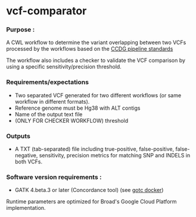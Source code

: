 # vcf-comparator

### Purpose :
A CWL workflow to determine the variant overlapping between two VCFs processed by the workflows based on the [CCDG pipeline standards](https://github.com/CCDG/Pipeline-Standardization/blob/master/PipelineStandard.md)

The workflow also includes a checker to validate the VCF comparison by using a specific sensitivity/precision threshold.

### Requirements/expectations 
- Two separated VCF generated for two different workflows (or same workflow in different formats).
- Reference genome must be Hg38 with ALT contigs
- Name of the output text file
- (ONLY FOR CHECKER WORKFLOW) threshold

### Outputs 
- A TXT (tab-separated) file including true-positive, false-positive, false-negative, sensitivity, precision metrics for matching SNP and INDELS in both VCFs.

### Software version requirements :
- GATK 4.beta.3 or later (Concordance tool) (see [gotc docker](https://hub.docker.com/r/broadinstitute/genomes-in-the-cloud/))

Runtime parameters are optimized for Broad's Google Cloud Platform implementation.
